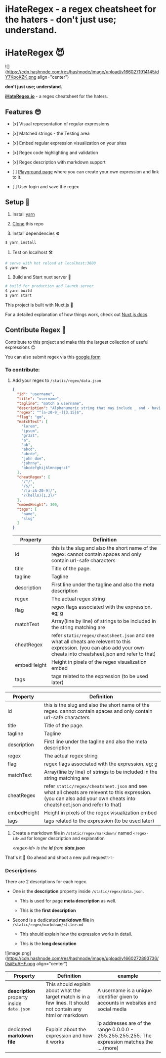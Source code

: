 # iHateRegex - a regex cheatsheet for the haters - don't just use; understand.

# iHateRegex 😈

![](https://cdn.hashnode.com/res/hashnode/image/upload/v1660271914145/dY7KpoKZK.png align="center")

**don't just use; understand.**

[**iHateRegex.io**](https://ihateregex.io) - a regex cheatsheet for the haters.

## Features 😎

* \[x\] Visual representation of regular expressions
    
* \[x\] Matched strings - the Testing area
    
* \[x\] Embed regular expression visualization on your sites
    
* \[x\] Regex code highlighting and validation
    
* \[x\] Regex description with markdown support
    
* \[ \] [Playground page](https://ihateregex.io/playground) where you can create your own expression and link to it.
    
* \[ \] User login and save the regex
    

## Setup 🚀

1. Install [yarn](https://yarnpkg.com/)
    
2. [Clone](https://help.github.com/en/github/creating-cloning-and-archiving-repositories/cloning-a-repository) this repo
    
3. Install dependencies ⚙️
    

```bash
$ yarn install
```

1. Test on localhost 🛠
    

```bash
# serve with hot reload at localhost:3600
$ yarn dev
```

1. Build and Start nuxt server 🚀
    

```bash
# build for production and launch server
$ yarn build
$ yarn start
```

This project is built with Nuxt.js 🙌

For a detailed explanation of how things work, check out [Nuxt.js docs](https://nuxtjs.org).

## Contribute Regex 🙏

Contribute to this project and make this the largest collection of useful expressions 😍

You can also submit regex via this [google form](https://forms.gle/Cwo3VupujQJzeoYQ9)

### To contribute:

1. Add your regex to `/static/regex/data.json`
    
    ```json
    {
      "id": "username",
      "title": "username",
      "tagline": "match a username",
      "description": "Alphanumeric string that may include _ and - having a length of 3 to 16 characters.",
      "regex": "^[a-z0-9_-]{3,15}$",
      "flag": "gm",
      "matchText": [
        "lorem",
        "ipsum",
        "gr3at",
        "a",
        "ab",
        "abcd",
        "abcde",
        "john doe",
        "johnny",
        "abcdefghijklmnopqrst"
      ],
      "cheatRegex": [
        "/^/",
        "/$/",
        "/[a-zA-Z0-9]/",
        "/(hello){1,3}/"
      ],
      "embedHeight": 300,
      "tags": [
        "name",
        "slug"
      ]
    }
    ```
    
    | Property | Definition |
    | --- | --- |
    | id | this is the slug and also the short name of the regex. cannot contain spaces and only contain url-safe characters |
    | title | Title of the page. |
    | tagline | Tagline |
    | description | First line under the tagline and also the meta description |
    | regex | The actual regex string |
    | flag | regex flags associated with the expression. eg; g |
    | matchText | Array(line by line) of strings to be included in the string matching are |
    | cheatRegex | refer `static/regex/cheatsheet.json` and see what all cheats are relevent to this expression. (you can also add your own cheats into cheatsheet.json and refer to that) |
    | embedHeight | Height in pixels of the regex visualization embed |
    | tags | tags related to the expression (to be used later) |
    

| Property | Definition |
| --- | --- |
| id | this is the slug and also the short name of the regex. cannot contain spaces and only contain url-safe characters |
| title | Title of the page. |
| tagline | Tagline |
| description | First line under the tagline and also the meta description |
| regex | The actual regex string |
| flag | regex flags associated with the expression. eg; g |
| matchText | Array(line by line) of strings to be included in the string matching are |
| cheatRegex | refer `static/regex/cheatsheet.json` and see what all cheats are relevent to this expression. (you can also add your own cheats into cheatsheet.json and refer to that) |
| embedHeight | Height in pixels of the regex visualization embed |
| tags | tags related to the expression (to be used later) |

1. Create a markdown file in `/static/regex/markdown/` named `<regex-id>.md` for longer description and explanation
    
    *&lt;regex-id&gt; is the* ***id*** *from* ***data.json***
    

That's it 🙌 Go ahead and shoot a new pull request✨✨

### Descriptions

There are 2 descriptions for each regex.

* One is the **description** property inside `/static/regex/data.json`.
    
    * This is used for page **meta description** as well.
        
    * This is the **first description**
        
* Second is a dedicated **markdown file** in `/static/regex/markdown/<file>.md`
    
    * This should explain how the expression works in detail.
        
    * This is the **long description**
        

![image.png](https://cdn.hashnode.com/res/hashnode/image/upload/v1660272893736/0siiEuAHF.png align="center")

| Property | Definition | example |
| --- | --- | --- |
| **description** property inside `data.json` | This should explain about what the target match is in a few lines. It should not contain any html or markdown | A username is a unique identifier given to accounts in websites and social media |
| dedicated **markdown file** | Explain about the expression and how it works | ip addresses are of the range 0.0.0.0 - 255.255.255.255. The expression matches the ....(more) |